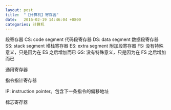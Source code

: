 ```yaml
---
layout: post
title:  "【计算机】寄存器"
date:   2016-02-19 14:46:04 +0800
categories: 计算机
---
```


段寄存器
CS: code segment 代码段寄存器
DS: data segment 数据段寄存器
SS: stack segment 堆栈寄存器
ES: extra segment 附加段寄存器
FS: 没有特殊意义，只是因为在 ES 之后增加而已
GS: 没有特殊意义，只是因为在 FS 之后增加而已

通用寄存器


指令指针寄存器

IP: instruction pointer。包含下一条指令的偏移地址

标志寄存器



